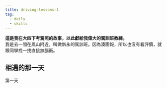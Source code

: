 ```yaml
---
title: driving-lessons-1
tag:
  - daily
  - skills
---
```


__這是我在大四下考駕照的故事，以此獻給我偉大的駕訓班教練。__  
我是去一間在鳳山附近，叫做新永的駕訓班。因為湊團報，所以也沒有看評價，就跟同學找一找直接無腦衝。

## 相遇的那一天

第一天
